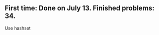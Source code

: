 First time: Done on July 13. Finished problems: 34.
------------------------------------------------
Use hashset
